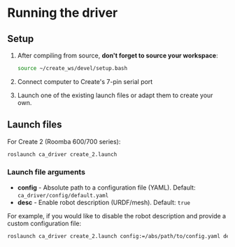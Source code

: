 # Running the driver

## Setup

1. After compiling from source, **don't forget to source your workspace**:

    ``` bash
    source ~/create_ws/devel/setup.bash
    ```

2. Connect computer to Create's 7-pin serial port

3. Launch one of the existing launch files or adapt them to create your own.

## Launch files

For Create 2 (Roomba 600/700 series):

``` bash
roslaunch ca_driver create_2.launch
```

### Launch file arguments

* **config** - Absolute path to a configuration file (YAML). Default: `ca_driver/config/default.yaml`
* **desc** - Enable robot description (URDF/mesh). Default: `true`

For example, if you would like to disable the robot description and provide a custom configuration file:

``` bash
roslaunch ca_driver create_2.launch config:=/abs/path/to/config.yaml desc:=false
```
